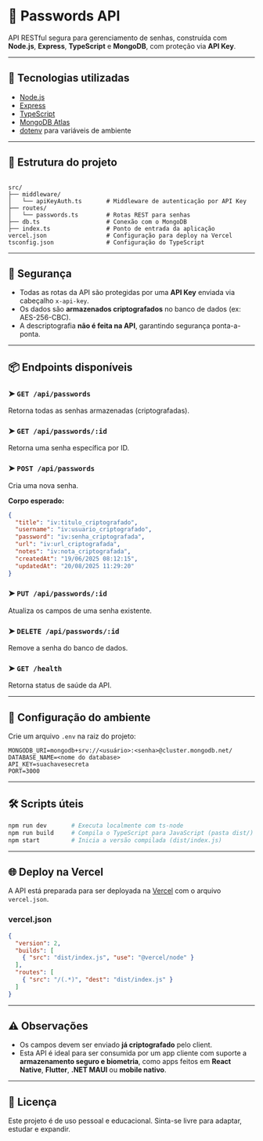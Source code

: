 # 🔐 Passwords API

API RESTful segura para gerenciamento de senhas, construída com **Node.js**, **Express**, **TypeScript** e **MongoDB**, com proteção via **API Key**.

---

## 🚀 Tecnologias utilizadas

- [Node.js](https://nodejs.org/)
- [Express](https://expressjs.com/)
- [TypeScript](https://www.typescriptlang.org/)
- [MongoDB Atlas](https://www.mongodb.com/cloud/atlas)
- [dotenv](https://github.com/motdotla/dotenv) para variáveis de ambiente

---

## 📁 Estrutura do projeto

```

src/
├── middleware/
│   └── apiKeyAuth.ts       # Middleware de autenticação por API Key
├── routes/
│   └── passwords.ts        # Rotas REST para senhas
├── db.ts                   # Conexão com o MongoDB
├── index.ts                # Ponto de entrada da aplicação
vercel.json                 # Configuração para deploy na Vercel
tsconfig.json               # Configuração do TypeScript

````

---

## 🔐 Segurança

- Todas as rotas da API são protegidas por uma **API Key** enviada via cabeçalho `x-api-key`.
- Os dados são **armazenados criptografados** no banco de dados (ex: AES-256-CBC).
- A descriptografia **não é feita na API**, garantindo segurança ponta-a-ponta.

---

## 📦 Endpoints disponíveis

### ➤ `GET /api/passwords`
Retorna todas as senhas armazenadas (criptografadas).

### ➤ `GET /api/passwords/:id`
Retorna uma senha específica por ID.

### ➤ `POST /api/passwords`
Cria uma nova senha.

**Corpo esperado:**
```json
{
  "title": "iv:titulo_criptografado",
  "username": "iv:usuario_criptografado",
  "password": "iv:senha_criptografada",
  "url": "iv:url_criptografada",
  "notes": "iv:nota_criptografada",
  "createdAt": "19/06/2025 08:12:15",
  "updatedAt": "20/08/2025 11:29:20"
}
````

### ➤ `PUT /api/passwords/:id`

Atualiza os campos de uma senha existente.

### ➤ `DELETE /api/passwords/:id`

Remove a senha do banco de dados.

### ➤ `GET /health`

Retorna status de saúde da API.

---

## 🔧 Configuração do ambiente

Crie um arquivo `.env` na raiz do projeto:

```env
MONGODB_URI=mongodb+srv://<usuário>:<senha>@cluster.mongodb.net/
DATABASE_NAME=<nome do database>
API_KEY=suachavesecreta
PORT=3000
```

---

## 🛠 Scripts úteis

```bash
npm run dev       # Executa localmente com ts-node
npm run build     # Compila o TypeScript para JavaScript (pasta dist/)
npm start         # Inicia a versão compilada (dist/index.js)
```

---

## 🌐 Deploy na Vercel

A API está preparada para ser deployada na [Vercel](https://vercel.com/) com o arquivo `vercel.json`.

### vercel.json

```json
{
  "version": 2,
  "builds": [
    { "src": "dist/index.js", "use": "@vercel/node" }
  ],
  "routes": [
    { "src": "/(.*)", "dest": "dist/index.js" }
  ]
}
```

---

## ⚠️ Observações

* Os campos devem ser enviado **já criptografado** pelo client.
* Esta API é ideal para ser consumida por um app cliente com suporte a **armazenamento seguro e biometria**, como apps feitos em **React Native**, **Flutter**, **.NET MAUI** ou **mobile nativo**.

---

## 📄 Licença

Este projeto é de uso pessoal e educacional. Sinta-se livre para adaptar, estudar e expandir.

